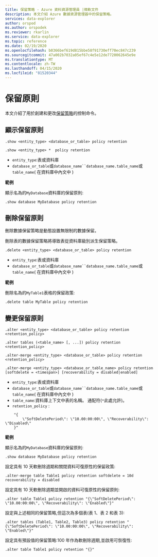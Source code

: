```yaml
---
title: 保留策略 - Azure 資料資源管理員 |微軟文件
description: 本文介紹 Azure 數據資源管理器中的保留策略。
services: data-explorer
author: orspod
ms.author: orspodek
ms.reviewer: rkarlin
ms.service: data-explorer
ms.topic: reference
ms.date: 02/19/2020
ms.openlocfilehash: b0366bef619d815bbe58f91730eff70ec847c239
ms.sourcegitcommit: 47a002b7032a05ef67c4e5e12de7720062645e9e
ms.translationtype: MT
ms.contentlocale: zh-TW
ms.lasthandoff: 04/15/2020
ms.locfileid: "81520344"
---
```

# <a name="retention-policy"></a>保留原則

本文介紹了用於創建和更改[保留策略](retentionpolicy.md)的控制命令。

## <a name="show-retention-policy"></a>顯示保留原則

```kusto
.show <entity_type> <database_or_table> policy retention

.show <entity_type> *  policy retention
```

* `entity_type`:表或資料庫
* `database_or_table`或`database_name``database_name.table_name`或`table_name`( 在資料庫中內文中 )

**範例**

顯示名為的`MyDatabase`資料庫的保留原則:

```kusto
.show database MyDatabase policy retention
```

## <a name="delete-retention-policy"></a>刪除保留原則

刪除數據保留策略是動態設置無限制的數據保留。

刪除表的數據保留策略將導致表從資料庫級別派生保留策略。

```kusto
.delete <entity_type> <database_or_table> policy retention
```

* `entity_type`:表或資料庫
* `database_or_table`或`database_name``database_name.table_name`或`table_name`( 在資料庫中內文中 )

**範例**

刪除名為的`MyTable1`表格的保留政策:

```kusto
.delete table MyTable policy retention
```


## <a name="alter-retention-policy"></a>變更保留原則

```kusto
.alter <entity_type> <database_or_table> policy retention <retention_policy>

.alter tables (<table_name> [, ...]) policy retention <retention_policy>

.alter-merge <entity_type> <database_or_table> policy retention <retention_policy>

.alter-merge <entity_type> <database_or_table_name> policy retention [softdelete = <timespan>] [recoverability = disabled|enabled]
```

* `entity_type`:表或資料庫
* `database_or_table`或`database_name``database_name.table_name`或`table_name`( 在資料庫中內文中 )
* `table_name`:資料庫上下文中表的名稱。  通配符(`*`此處允許)。
* `retention_policy` :

```
    "{ 
        \"SoftDeletePeriod\": \"10.00:00:00\", \"Recoverability\": \"Disabled\"
    }" 
```

**範例**

顯示名為的`MyDatabase`資料庫的保留原則:

```kusto
.show database MyDatabase policy retention
```

設定具有 10 天軟刪除週期和關閉資料可復原性的保留政策:

```kusto
.alter-merge table Table1 policy retention softdelete = 10d recoverability = disabled
```

設定具有 10 天軟刪除週期並開啟的資料可復原性的保留原則:

```kusto
.alter table Table1 policy retention "{\"SoftDeletePeriod\": \"10.00:00:00\", \"Recoverability\": \"Enabled\"}"
```

設定與上述相同的保留策略,但這次為多個表(表 1、表 2 和表 3):

```kusto
.alter tables (Table1, Table2, Table3) policy retention "{\"SoftDeletePeriod\": \"10.00:00:00\", \"Recoverability\": \"Enabled\"}"
```

設定具有預設值的保留策略:100 年作為軟刪除週期,並啟用可恢復性:

```kusto
.alter table Table1 policy retention "{}"
```